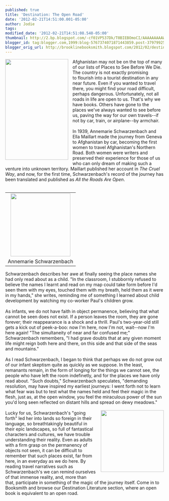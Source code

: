 ```yaml
---
published: true
title: 'Destination: The Open Road'
date: '2012-02-21T14:51:00.001-05:00'
author: Jodie
tags: 
modified_date: '2012-02-21T14:51:08.548-05:00'
thumbnail: http://2.bp.blogspot.com/-cf01VP537Dk/T0BIEBOmoCI/AAAAAAAAAWU/Vnvn40yXk-4/s72-c/all-the-roads-are-open-the-afghan-journey.jpg
blogger_id: tag:blogger.com,1999:blog-5767374071871443859.post-3797992522673155257
blogger_orig_url: http://brooklinebooksmith.blogspot.com/2012/02/destination-open-road.html
---
```


<div class="separator" style="clear: both; text-align: center;"><a href="http://2.bp.blogspot.com/-cf01VP537Dk/T0BIEBOmoCI/AAAAAAAAAWU/Vnvn40yXk-4/s1600/all-the-roads-are-open-the-afghan-journey.jpg" imageanchor="1" style="clear: left; float: left; margin-bottom: 1em; margin-right: 1em;"><img border="0" height="320" src="http://2.bp.blogspot.com/-cf01VP537Dk/T0BIEBOmoCI/AAAAAAAAAWU/Vnvn40yXk-4/s320/all-the-roads-are-open-the-afghan-journey.jpg" width="200" /></a></div>Afghanistan may not be on the top of&nbsp;many of our lists of Places to See Before We Die. The country is&nbsp;not exactly&nbsp;promising to&nbsp;flourish into&nbsp;a tourist destination in any near future. Even if you wanted to travel there, you might find your road difficult, perhaps dangerous.&nbsp;Unfortunately, not all roads in life are open to us. That's why we have books. Others have gone to the places we've always wanted to see before us, paving the way for our own travels--if not by car, train, or airplane--by armchair.<br /><br />In 1939, Annemarie Schwarzenbach and Ella Maillart made the journey from Geneva to Afghanistan by car, becoming the first women to travel Afghanistan's Northern Road. Both women were writers and preserved their experience for those of us who can only dream of making such a venture into unknown territory. Maillart published her account in <i>The Cruel Way</i>, and now, for the first time, Schwarzenbach's record of the journey has been translated and published as <i>All the Roads Are Open</i>.<br /><br /><table cellpadding="0" cellspacing="0" class="tr-caption-container" style="float: left; text-align: left;"><tbody><tr><td style="text-align: center;"><a href="http://1.bp.blogspot.com/-9cxnj5y2OMU/T0Pw6FdFMNI/AAAAAAAAAWk/p0HhhDndgC8/s1600/03_353.jpg" imageanchor="1" style="clear: left; margin-bottom: 1em; margin-left: auto; margin-right: auto;"><img border="0" height="200" src="http://1.bp.blogspot.com/-9cxnj5y2OMU/T0Pw6FdFMNI/AAAAAAAAAWk/p0HhhDndgC8/s200/03_353.jpg" width="190" /></a></td></tr><tr><td class="tr-caption" style="text-align: center;">Annemarie Schwarzenbach</td></tr></tbody></table>Schwarzenbach describes her awe at finally seeing the place names she had only read about as a child. "In the classroom, I stubbornly refused to believe the names I learnt and read on my map could take form before I'd seen them with my eyes, touched them with my breath, held them as it were in my hands," she writes, reminding me of something I learned about child development by&nbsp;watching my co-worker Paul's children grow.<br /><br />As infants, we do not have faith in object permanence, believing that what cannot be seen does not exist. If a person leaves the room, they are gone forever; their reappearance is a shock and a thrill.  Paul's two-year-old still gets a kick out of peek-a-boo: now I'm here, now I'm not, wait--now I'm here again! "The simultaneity of near and far confused me;" Schwarzenbach  remembers, "I had grave doubts that at any given moment life might reign  both here and there, on this side and that side of the seas and  mountains."<br /><br />As I read Schwarzenbach, I began to think that perhaps we do not grow out of our infant skeptism quite as quickly as we suppose. In the least, remanants remain, in the form of longing for the things we cannot see, the people who have left the room indefinetly, and for the places we have only read about. "Such doubts," Schwarzenbach speculates,&nbsp;"demanding resolution, may have inspired my earliest journeys: I went forth not to learn what fear was but to test what the names held and feel their magic in the flesh, just as, at the open window, you feel the miraculous power of the sun you'd long seen reflected on distant hills and spread on dewy meadows."<br /><br /><a href="http://1.bp.blogspot.com/-X7p4_v_glX8/T0BIjeOeCVI/AAAAAAAAAWc/uo0xBpZwvx8/s1600/ANNEMA%7E1.JPG" imageanchor="1" style="clear: right; float: right; margin-bottom: 1em; margin-left: 1em;"><img border="0" height="196" src="http://1.bp.blogspot.com/-X7p4_v_glX8/T0BIjeOeCVI/AAAAAAAAAWc/uo0xBpZwvx8/s200/ANNEMA%7E1.JPG" width="200" /></a>Lucky for us, Schwarzenbach's "going forth" led her into lands so foreign in their language, so breathtakingly beautiful in their epic&nbsp;landscapes, so full of fantastical characters and cultures, we have trouble understanding their reality. Even as adults with a firm grasp on the permanency of objects not seen, it can be difficult to remember that such places exist, far from here, in an everyday as we do here. By reading&nbsp;travel narratives such as Schwarzenbach's&nbsp;we can remind ourselves of that&nbsp;immense reality, and, more than that,&nbsp;participate in something of the magic of the journey itself. Come in to Booksmith and browse our Destination Literature section, where an open book is equivalent to an open road.
